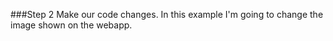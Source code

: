 
###Step 2
Make our code changes.  In this example I'm going to change the image shown on the webapp.

